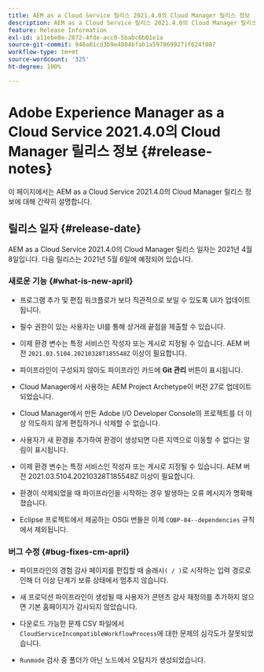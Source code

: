 ```yaml
---
title: AEM as a Cloud Service 릴리스 2021.4.0의 Cloud Manager 릴리스 정보
description: AEM as a Cloud Service 릴리스 2021.4.0의 Cloud Manager 릴리스 정보
feature: Release Information
exl-id: a11ebe0e-2872-4fde-acc0-5babc6b01e1a
source-git-commit: 940a01cd3b9e4804bfab1a5970699271f624f087
workflow-type: tm+mt
source-wordcount: '325'
ht-degree: 100%

---
```


# Adobe Experience Manager as a Cloud Service 2021.4.0의 Cloud Manager 릴리스 정보 {#release-notes}

이 페이지에서는 AEM as a Cloud Service 2021.4.0의 Cloud Manager 릴리스 정보에 대해 간략히 설명합니다.

## 릴리스 일자 {#release-date}

AEM as a Cloud Service 2021.4.0의 Cloud Manager 릴리스 일자는 2021년 4월 8일입니다.
다음 릴리스는 2021년 5월 6일에 예정되어 있습니다.

### 새로운 기능 {#what-is-new-april}

* 프로그램 추가 및 편집 워크플로가 보다 직관적으로 보일 수 있도록 UI가 업데이트됩니다.

* 필수 권한이 있는 사용자는 UI를 통해 상거래 끝점을 제출할 수 있습니다.

* 이제 환경 변수는 특정 서비스인 작성자 또는 게시로 지정될 수 있습니다. AEM 버전 `2021.03.5104.20210328T185548Z` 이상이 필요합니다.

* 파이프라인이 구성되지 않아도 파이프라인 카드에 **Git 관리** 버튼이 표시됩니다.

* Cloud Manager에서 사용하는 AEM Project Archetype이 버전 27로 업데이트되었습니다.

* Cloud Manager에서 만든 Adobe I/O Developer Console의 프로젝트를 더 이상 의도하지 않게 편집하거나 삭제할 수 없습니다.

* 사용자가 새 환경을 추가하여 환경이 생성되면 다른 지역으로 이동할 수 없다는 알림이 표시됩니다.

* 이제 환경 변수는 특정 서비스인 작성자 또는 게시로 지정될 수 있습니다. AEM 버전 2021.03.5104.20210328T185548Z 이상이 필요합니다.

* 환경이 삭제되었을 때 파이프라인을 시작하는 경우 발생하는 오류 메시지가 명확해졌습니다.

* Eclipse 프로젝트에서 제공하는 OSGi 번들은 이제 `CQBP-84--dependencies` 규칙에서 제외됩니다.

### 버그 수정 {#bug-fixes-cm-april}

* 파이프라인의 경험 감사 페이지를 편집할 때 슬래시`( / )`로 시작하는 입력 경로로 인해 더 이상 단계가 보류 상태에서 멈추지 않습니다.

* 새 프로덕션 파이프라인이 생성될 때 사용자가 콘텐츠 감사 재정의를 추가하지 않으면 기본 홈페이지가 감사되지 않았습니다.

* 다운로드 가능한 문제 CSV 파일에서 `CloudServiceIncompatibleWorkflowProcess`에 대한 문제의 심각도가 잘못되었습니다.

* `Runmode` 검사 중 폴더가 아닌 노드에서 오탐지가 생성되었습니다.
